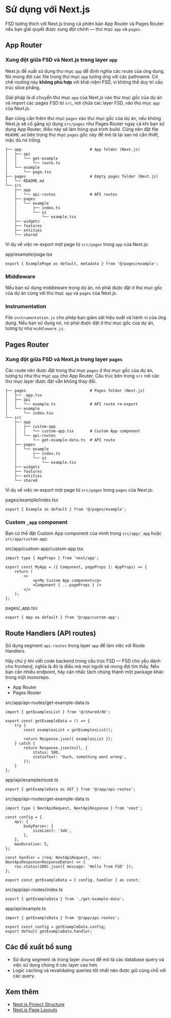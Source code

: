 # Sử dụng với Next.js

FSD tương thích với Next.js trong cả phiên bản App Router và Pages Router nếu bạn giải quyết được xung đột chính — thư mục `app` và `pages`.

## App Router[​](#app-router "Link trực tiếp đến heading")

### Xung đột giữa FSD và Next.js trong layer `app`[​](#conflict-between-fsd-and-nextjs-in-the-app-layer "Link trực tiếp đến heading")

Next.js đề xuất sử dụng thư mục `app` để định nghĩa các route của ứng dụng. Nó mong đợi các file trong thư mục `app` tương ứng với các pathname. Cơ chế routing này **không phù hợp** với khái niệm FSD, vì không thể duy trì cấu trúc slice phẳng.

Giải pháp là di chuyển thư mục `app` của Next.js vào thư mục gốc của dự án và import các pages FSD từ `src`, nơi chứa các layer FSD, vào thư mục `app` của Next.js.

Bạn cũng cần thêm thư mục `pages` vào thư mục gốc của dự án, nếu không Next.js sẽ cố gắng sử dụng `src/pages` như Pages Router ngay cả khi bạn sử dụng App Router, điều này sẽ làm hỏng quá trình build. Cũng nên đặt file `README.md` bên trong thư mục `pages` gốc này để mô tả tại sao nó cần thiết, mặc dù nó trống.

```
├── app                              # App folder (Next.js)
│   ├── api
│   │   └── get-example
│   │       └── route.ts
│   └── example
│       └── page.tsx
├── pages                            # Empty pages folder (Next.js)
│   └── README.md
└── src
    ├── app
    │   └── api-routes               # API routes
    ├── pages
    │   └── example
    │       ├── index.ts
    │       └── ui
    │           └── example.tsx
    ├── widgets
    ├── features
    ├── entities
    └── shared
```

Ví dụ về việc re-export một page từ `src/pages` trong `app` của Next.js:

app/example/page.tsx

```
export { ExamplePage as default, metadata } from '@/pages/example';
```

### Middleware[​](#middleware "Link trực tiếp đến heading")

Nếu bạn sử dụng middleware trong dự án, nó phải được đặt ở thư mục gốc của dự án cùng với thư mục `app` và `pages` của Next.js.

### Instrumentation[​](#instrumentation "Link trực tiếp đến heading")

File `instrumentation.js` cho phép bạn giám sát hiệu suất và hành vi của ứng dụng. Nếu bạn sử dụng nó, nó phải được đặt ở thư mục gốc của dự án, tương tự như `middleware.js`.

## Pages Router[​](#pages-router "Link trực tiếp đến heading")

### Xung đột giữa FSD và Next.js trong layer `pages`[​](#conflict-between-fsd-and-nextjs-in-the-pages-layer "Link trực tiếp đến heading")

Các route nên được đặt trong thư mục `pages` ở thư mục gốc của dự án, tương tự như thư mục `app` cho App Router. Cấu trúc bên trong `src` nơi các thư mục layer được đặt vẫn không thay đổi.

```
├── pages                            # Pages folder (Next.js)
│   ├── _app.tsx
│   ├── api
│   │   └── example.ts               # API route re-export
│   └── example
│       └── index.tsx
└── src
    ├── app
    │   ├── custom-app
    │   │   └── custom-app.tsx       # Custom App component
    │   └── api-routes
    │       └── get-example-data.ts  # API route
    ├── pages
    │   └── example
    │       ├── index.ts
    │       └── ui
    │           └── example.tsx
    ├── widgets
    ├── features
    ├── entities
    └── shared
```

Ví dụ về việc re-export một page từ `src/pages` trong `pages` của Next.js:

pages/example/index.tsx

```
export { Example as default } from '@/pages/example';
```

### Custom `_app` component[​](#custom-_app-component "Link trực tiếp đến heading")

Bạn có thể đặt Custom App component của mình trong `src/app/_app` hoặc `src/app/custom-app`:

src/app/custom-app/custom-app.tsx

```
import type { AppProps } from 'next/app';

export const MyApp = ({ Component, pageProps }: AppProps) => {
    return (
        <>
            <p>My Custom App component</p>
            <Component { ...pageProps } />
        </>
    );
};
```

pages/\_app.tsx

```
export { App as default } from '@/app/custom-app';
```

## Route Handlers (API routes)[​](#route-handlers-api-routes "Link trực tiếp đến heading")

Sử dụng segment `api-routes` trong layer `app` để làm việc với Route Handlers.

Hãy chú ý khi viết code backend trong cấu trúc FSD — FSD chủ yếu dành cho frontend, nghĩa là đó là điều mà mọi người sẽ mong đợi tìm thấy. Nếu bạn cần nhiều endpoint, hãy cân nhắc tách chúng thành một package khác trong một monorepo.

* App Router
* Pages Router

src/app/api-routes/get-example-data.ts

```
import { getExamplesList } from '@/shared/db';

export const getExampleData = () => {
    try {
        const examplesList = getExamplesList();

        return Response.json({ examplesList });
    } catch {
        return Response.json(null, {
            status: 500,
            statusText: 'Ouch, something went wrong',
        });
    }
};
```

app/api/example/route.ts

```
export { getExampleData as GET } from '@/app/api-routes';
```

src/app/api-routes/get-example-data.ts

```
import type { NextApiRequest, NextApiResponse } from 'next';

const config = {
    api: {
        bodyParser: {
            sizeLimit: '1mb',
        },
    },
    maxDuration: 5,
};

const handler = (req: NextApiRequest, res: NextApiResponse<ResponseData>) => {
    res.status(200).json({ message: 'Hello from FSD' });
};

export const getExampleData = { config, handler } as const;
```

src/app/api-routes/index.ts

```
export { getExampleData } from './get-example-data';
```

app/api/example.ts

```
import { getExampleData } from '@/app/api-routes';

export const config = getExampleData.config;
export default getExampleData.handler;
```

## Các đề xuất bổ sung[​](#additional-recommendations "Link trực tiếp đến heading")

* Sử dụng segment `db` trong layer `shared` để mô tả các database query và việc sử dụng chúng ở các layer cao hơn.
* Logic caching và revalidating queries tốt nhất nên được giữ cùng chỗ với các query.

## Xem thêm[​](#see-also "Link trực tiếp đến heading")

* [Next.js Project Structure](https://nextjs.org/docs/app/getting-started/project-structure)
* [Next.js Page Layouts](https://nextjs.org/docs/app/getting-started/layouts-and-pages)
